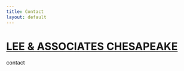 ```yaml
---
title: Contact
layout: default
---
```


<h1 class="title"><a href="https://kcclemo.github.io/Lee-and-Associates-Chesapeake-Site/">LEE &amp; ASSOCIATES CHESAPEAKE</a></h1>
contact